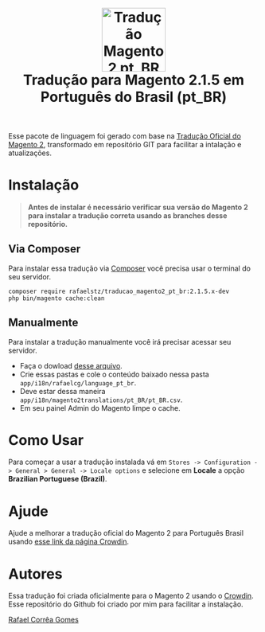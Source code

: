 <h1 align="center">
  <br>
    <img src="https://i.imgur.com/d8QEHRb.png" alt="Tradução Magento 2 pt_BR" width="128" height="128" title="Tradução Magento 2 pt_BR"/>
  <br>
  Tradução para Magento 2.1.5 em Português do Brasil (pt_BR)
  <br>
  <br>
</h1>


Esse pacote de linguagem foi gerado com base na [Tradução Oficial do Magento 2](https://crowdin.com/project/magento-2/pt-BR), transformado em repositório GIT para facilitar a intalação e atualizações.

# Instalação

> **Antes de instalar é necessário verificar sua versão do Magento 2 para instalar a tradução correta usando as branches desse repositório.**

## Via Composer

Para instalar essa tradução via [Composer](https://getcomposer.org) você precisa usar o terminal do seu servidor.

```
composer require rafaelstz/traducao_magento2_pt_br:2.1.5.x-dev
php bin/magento cache:clean
```

## Manualmente

Para instalar a tradução manualmente você irá precisar acessar seu servidor.

* Faça o dowload  [desse arquivo](https://github.com/rafaelstz/traducao_magento2_pt_br/archive/master.zip).
* Crie essas pastas e cole o conteúdo baixado nessa pasta `app/i18n/rafaelcg/language_pt_br`.
* Deve estar dessa maneira `app/i18n/magento2translations/pt_BR/pt_BR.csv`.
* Em seu painel Admin do Magento limpe o cache.

# Como Usar

Para começar a usar a tradução instalada vá em `Stores -> Configuration -> General > General -> Locale options` e selecione em **Locale** a opção **Brazilian Portuguese (Brazil)**.

# Ajude

Ajude a melhorar a tradução oficial do Magento 2 para Português Brasil usando [esse link da página Crowdin](https://crowdin.com/project/magento-2/pt-BR).

# Autores
Essa tradução foi criada oficialmente para o Magento 2 usando o [Crowdin](https://crowdin.com/project/magento-2).
Esse repositório do Github foi criado por mim para facilitar a instalação.

[Rafael Corrêa Gomes](https://github.com/rafaelstz)
